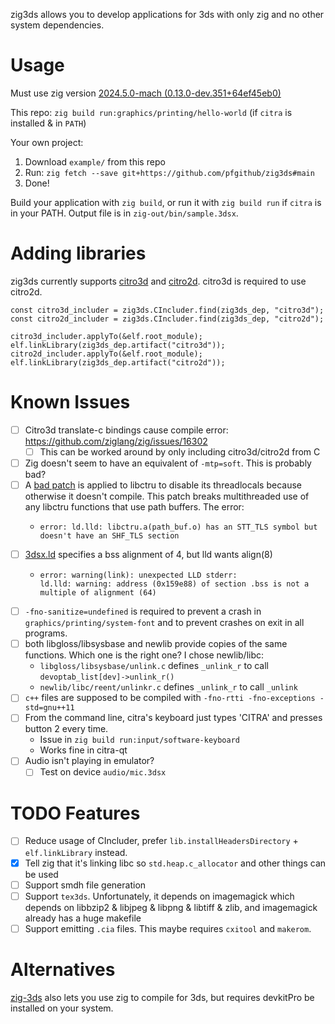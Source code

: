 zig3ds allows you to develop applications for 3ds with only zig and no other system dependencies.

# Usage

Must use zig version [2024.5.0-mach (0.13.0-dev.351+64ef45eb0)](https://machengine.org/about/nominated-zig/#202450-mach)

This repo: `zig build run:graphics/printing/hello-world` (if `citra` is installed & in `PATH`)

Your own project:

1. Download `example/` from this repo
2. Run: `zig fetch --save git+https://github.com/pfgithub/zig3ds#main`
3. Done!

Build your application with `zig build`, or run it with `zig build run` if `citra` is in your PATH. Output file is in `zig-out/bin/sample.3dsx`.

# Adding libraries

zig3ds currently supports [citro3d](https://github.com/devkitPro/citro3d) and [citro2d](https://github.com/devkitPro/citro2d). citro3d is required to use citro2d.

```zig
const citro3d_includer = zig3ds.CIncluder.find(zig3ds_dep, "citro3d");
const citro2d_includer = zig3ds.CIncluder.find(zig3ds_dep, "citro2d");

citro3d_includer.applyTo(&elf.root_module);
elf.linkLibrary(zig3ds_dep.artifact("citro3d"));
citro2d_includer.applyTo(&elf.root_module);
elf.linkLibrary(zig3ds_dep.artifact("citro2d"));
```

# Known Issues

- [ ] Citro3d translate-c bindings cause compile error: https://github.com/ziglang/zig/issues/16302
  - [ ] This can be worked around by only including citro3d/citro2d from C
- [ ] Zig doesn't seem to have an equivalent of `-mtp=soft`. This is probably bad?
- [ ] A [bad patch](https://github.com/pfgithub/libctru/commit/13e35d7f19c51c334bf575fcf80b653edc0a0abe) is applied to libctru to disable its threadlocals because otherwise it doesn't compile. This patch breaks multithreaded use of any libctru functions that use path buffers. The error:
  - ```
    error: ld.lld: libctru.a(path_buf.o) has an STT_TLS symbol but doesn't have an SHF_TLS section
    ```
- [ ] [3dsx.ld](https://github.com/devkitPro/devkitarm-crtls/blob/master/3dsx.ld) specifies a bss alignment of 4, but lld wants align(8)
  - ```
    error: warning(link): unexpected LLD stderr:
    ld.lld: warning: address (0x159e88) of section .bss is not a multiple of alignment (64)
    ```
- [ ] `-fno-sanitize=undefined` is required to prevent a crash in `graphics/printing/system-font` and to prevent crashes on exit in all programs. 
- [ ] both libgloss/libsysbase and newlib provide copies of the same functions. Which one is the right one? I chose newlib/libc:
  - `libgloss/libsysbase/unlink.c` defines `_unlink_r` to call `devoptab_list[dev]->unlink_r()`
  - `newlib/libc/reent/unlinkr.c` defines `_unlink_r` to call `_unlink`
- [ ] `c++` files are supposed to be compiled with `-fno-rtti -fno-exceptions -std=gnu++11`
- [ ] From the command line, citra's keyboard just types 'CITRA' and presses button 2 every time.
  - Issue in `zig build run:input/software-keyboard`
  - Works fine in citra-qt
- [ ] Audio isn't playing in emulator?
  - [ ] Test on device `audio/mic.3dsx`

# TODO Features

- [ ] Reduce usage of CIncluder, prefer `lib.installHeadersDirectory` + `elf.linkLibrary` instead.
- [x] Tell zig that it's linking libc so `std.heap.c_allocator` and other things can be used
- [ ] Support smdh file generation
- [ ] Support `tex3ds`. Unfortunately, it depends on imagemagick which depends on libbzip2 & libjpeg & libpng & libtiff & zlib, and imagemagick already has a huge makefile
- [ ] Support emitting `.cia` files. This maybe requires `cxitool` and `makerom`.

# Alternatives

[zig-3ds](https://github.com/zig-homebrew/zig-3ds) also lets you use zig to compile for 3ds, but requires devkitPro be installed on your system.
